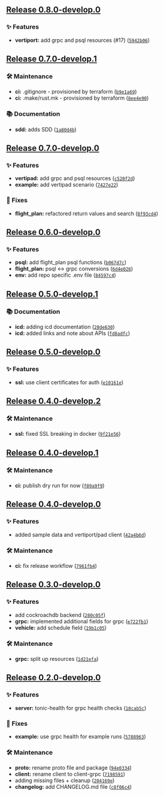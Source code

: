 ## [Release 0.8.0-develop.0](https://github.com/Arrow-air/svc-storage/releases/tag/v0.8.0-develop.0)

### ✨ Features

-  **vertiport:** add grpc and psql resources (#17) ([`5942b06`](https://github.com/Arrow-air/svc-storage/commit/5942b063644eee9e460d2427eff7ec178b4ccd4d))

## [Release 0.7.0-develop.1](https://github.com/Arrow-air/svc-storage/releases/tag/v0.7.0-develop.1)

### 🛠 Maintenance

-  **ci:** .gitignore - provisioned by terraform ([`b9e1a69`](https://github.com/Arrow-air/svc-storage/commit/b9e1a690f3a2ecdac60ace877eff713b4236a32e))
-  **ci:** .make/rust.mk - provisioned by terraform ([`8ee4e90`](https://github.com/Arrow-air/svc-storage/commit/8ee4e905c13ba88b244e8a127e678c303f7a468f))

### 📚 Documentation

-  **sdd:** adds SDD ([`1a80d4b`](https://github.com/Arrow-air/svc-storage/commit/1a80d4b96b417845a2a0e87ebca2f3bc14dfdcdd))

## [Release 0.7.0-develop.0](https://github.com/Arrow-air/svc-storage/releases/tag/v0.7.0-develop.0)

### ✨ Features

-  **vertipad:** add grpc and psql resources ([`c520f2d`](https://github.com/Arrow-air/svc-storage/commit/c520f2db67576f04887a080b4079f855bd36f0a3))
-  **example:** add vertipad scenario ([`7427e22`](https://github.com/Arrow-air/svc-storage/commit/7427e2221d22f1a87fda0bb308307aed0099f755))

### 🐛 Fixes

-  **flight_plan:** refactored return values and search ([`8f93cd4`](https://github.com/Arrow-air/svc-storage/commit/8f93cd419b82b7ab14c3aea3f68ed73bcaffa574))

## [Release 0.6.0-develop.0](https://github.com/Arrow-air/svc-storage/releases/tag/v0.6.0-develop.0)

### ✨ Features

-  **psql:** add flight_plan psql functions ([`b067d7c`](https://github.com/Arrow-air/svc-storage/commit/b067d7c1f4683fdad8977360589a4cd8b16883ab))
-  **flight_plan:** psql <-> grpc conversions ([`6d4e026`](https://github.com/Arrow-air/svc-storage/commit/6d4e026542331b6cc551f5ba9af7ed75342cfb54))
-  **env:** add repo specific .env file ([`84597c4`](https://github.com/Arrow-air/svc-storage/commit/84597c46530eb531109e1a1aad3333dbe2cb9899))

## [Release 0.5.0-develop.1](https://github.com/Arrow-air/svc-storage/releases/tag/v0.5.0-develop.1)

### 📚 Documentation

-  **icd:** adding icd documentation ([`28de630`](https://github.com/Arrow-air/svc-storage/commit/28de63002ce33c2bbe779f2a54a520cb8565c0bf))
-  **icd:** added links and note about APIs ([`fd8adfc`](https://github.com/Arrow-air/svc-storage/commit/fd8adfc5cf128bc1c4bf3081184147d5b5f76c30))

## [Release 0.5.0-develop.0](https://github.com/Arrow-air/svc-storage/releases/tag/v0.5.0-develop.0)

### ✨ Features

-  **ssl:** use client certificates for auth ([`e10161e`](https://github.com/Arrow-air/svc-storage/commit/e10161eb54bb47d7cec7056515198789b44747aa))

## [Release 0.4.0-develop.2](https://github.com/Arrow-air/svc-storage/releases/tag/v0.4.0-develop.2)

### 🛠 Maintenance

-  **ssl:** fixed SSL breaking in docker ([`9f21e56`](https://github.com/Arrow-air/svc-storage/commit/9f21e565334c3918f6300d5d3d9d9203691db84d))

## [Release 0.4.0-develop.1](https://github.com/Arrow-air/svc-storage/releases/tag/v0.4.0-develop.1)

### 🛠 Maintenance

-  **ci:** publish dry run for now ([`f89a9f9`](https://github.com/Arrow-air/svc-storage/commit/f89a9f9ce8e8d69a6996774ee1f5ba1f8f7ba84e))

## [Release 0.4.0-develop.0](https://github.com/Arrow-air/svc-storage/releases/tag/v0.4.0-develop.0)

### ✨ Features

- added sample data and vertiport/pad client ([`42a4b6d`](https://github.com/Arrow-air/svc-storage/commit/42a4b6d0c18778c8159af716954b523b27e5f038))

### 🛠 Maintenance

-  **ci:** fix release workflow ([`7961fb4`](https://github.com/Arrow-air/svc-storage/commit/7961fb425253c53c9076ea3c6ee763a17bea79f5))

## [Release 0.3.0-develop.0](https://github.com/Arrow-air/svc-storage/releases/tag/v0.3.0-develop.0)

### ✨ Features

- add cockroachdb backend ([`280c05f`](https://github.com/Arrow-air/svc-storage/commit/280c05f4cb513c3a8bc8ac38477cb2859832c590))
-  **grpc:** implemented additional fields for grpc ([`e722fb1`](https://github.com/Arrow-air/svc-storage/commit/e722fb189299be5e2547cac1e5f4310503067828))
-  **vehicle:** add schedule field ([`19b1c05`](https://github.com/Arrow-air/svc-storage/commit/19b1c05d4968b29c5d7666442ee03421b90036a3))

### 🛠 Maintenance

-  **grpc:** split up resources ([`1d21efa`](https://github.com/Arrow-air/svc-storage/commit/1d21efae4f9299885c08585c0c93f3b12b2d81b4))

## [Release 0.2.0-develop.0](https://github.com/Arrow-air/svc-storage/releases/tag/v0.2.0-develop.0)

### ✨ Features

-  **server:** tonic-health for grpc health checks ([`10cab5c`](https://github.com/Arrow-air/svc-storage/commit/10cab5cd839c899deb084a0696de45b466636afe))

### 🐛 Fixes

-  **example:** use grpc health for example runs ([`5788963`](https://github.com/Arrow-air/svc-storage/commit/5788963b3ba944bfa66a96d66bf6b993cd8a95d1))

### 🛠 Maintenance

-  **proto:** rename proto file and package ([`94e0334`](https://github.com/Arrow-air/svc-storage/commit/94e03345dcb445fae4d1efbb3964eb9dd1cc9802))
-  **client:** rename client to client-grpc ([`7198591`](https://github.com/Arrow-air/svc-storage/commit/7198591255ec65fa8553072e51481f500ab44f7b))
- adding missing files + cleanup ([`204169e`](https://github.com/Arrow-air/svc-storage/commit/204169e3ccbf523991356f38a0b28701b852e3f6))
-  **changelog:** add CHANGELOG.md file ([`c8f06c4`](https://github.com/Arrow-air/svc-storage/commit/c8f06c415981a9e463d756ec98a939789de29b2d))
